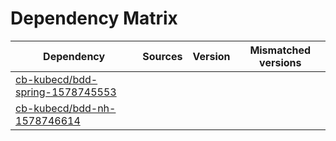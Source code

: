 # Dependency Matrix

Dependency | Sources | Version | Mismatched versions
---------- | ------- | ------- | -------------------
[cb-kubecd/bdd-spring-1578745553](https://github.com/cb-kubecd/bdd-spring-1578745553.git) |  | []() | 
[cb-kubecd/bdd-nh-1578746614](https://github.com/cb-kubecd/bdd-nh-1578746614.git) |  | []() | 
